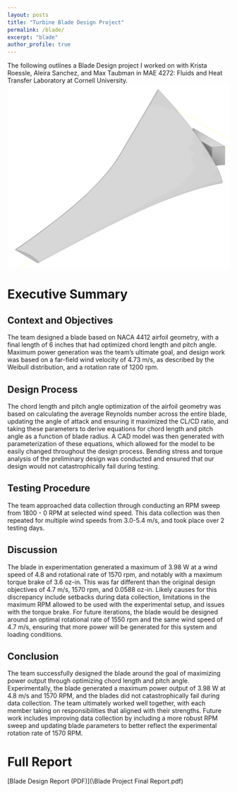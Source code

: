 ```yaml
---
layout: posts
title: "Turbine Blade Design Project"
permalink: /blade/
excerpt: "blade"
author_profile: true
---
```

The following outlines a Blade Design project I worked on with Krista Roessle, Aleira Sanchez, and Max Taubman in MAE 4272: Fluids and Heat Transfer Laboratory at Cornell University. 
![galton](/images/portfolio/blade/blade.png)  

# Executive Summary
## Context and Objectives
The team designed a blade based on NACA 4412 airfoil geometry, with a final length of 6 inches that had optimized chord length and pitch angle. Maximum power generation was the team’s ultimate goal, and design work was based on a far-field wind velocity of 4.73 m/s, as described by the Weibull distribution, and a rotation rate of 1200 rpm.

## Design Process
The chord length and pitch angle optimization of the airfoil geometry was based on calculating the average Reynolds number across the entire blade, updating the angle of attack and ensuring it maximized the CL/CD ratio, and taking these parameters to derive equations for chord length and pitch angle as a function of blade radius. A CAD model was then generated with parameterization of these equations, which allowed for the model to be easily changed throughout the design process. Bending stress and torque analysis of the preliminary design was conducted and ensured that our design would not catastrophically fail during testing.

## Testing Procedure
The team approached data collection through conducting an RPM sweep from 1800 - 0 RPM at selected wind speed. This data collection was then repeated for multiple wind speeds from 3.0-5.4 m/s, and took place over 2 testing days.

## Discussion
The blade in experimentation generated a maximum of 3.98 W at a wind speed of 4.8 and rotational rate of 1570 rpm, and notably with a maximum torque brake of 3.6 oz-in. This was far different than the original design objectives of 4.7 m/s, 1570 rpm, and 0.0588 oz-in. Likely causes for this discrepancy include setbacks during data collection, limitations in the maximum RPM allowed to be used with the experimental setup, and issues with the torque brake. For future iterations, the blade would be designed around an optimal rotational rate of 1550 rpm and the same wind speed of 4.7 m/s, ensuring that more power will be generated for this system and loading conditions.

## Conclusion
The team successfully designed the blade around the goal of maximizing power output through optimizing chord length and pitch angle. Experimentally, the blade generated a maximum power output of 3.98 W at 4.8 m/s and 1570 RPM, and the blades did not catastrophically fail during data collection. The team ultimately worked well together, with each member taking on responsibilities that aligned with their strengths. Future work includes improving data collection by including a more robust RPM sweep and updating blade parameters to better reflect the experimental rotation rate of 1570 RPM. 

# Full Report
[Blade Design Report (PDF)](\Blade Project Final Report.pdf)
